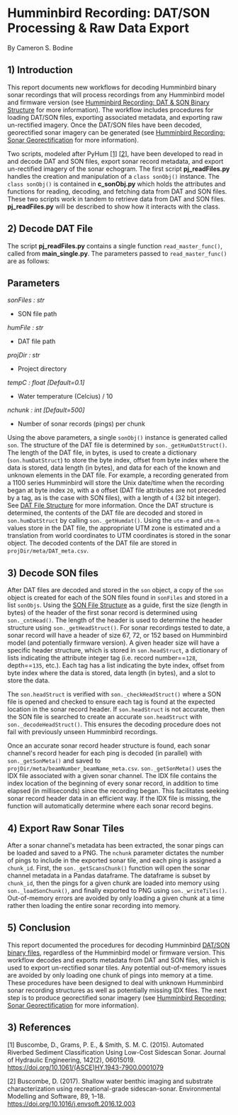 # Humminbird Recording: DAT/SON Processing & Raw Data Export
By Cameron S. Bodine

## 1) Introduction

This report documents new workflows for decoding Humminbird binary sonar recordings that will process recordings from any Humminbird model and firmware version (see [Humminbird Recording: DAT & SON Binary Structure](../docs/BinaryStructure.md) for more information).  The workflow includes procedures for loading DAT/SON files, exporting associated metadata, and exporting raw un-rectified imagery.  Once the DAT/SON files have been decoded, georectified sonar imagery can be generated (see [Humminbird Recording: Sonar Georectification](../docs/SonarGeorectification.md) for more information).

Two scripts, modeled after PyHum [[1]](#1) [[2]](#2), have been developed to read in and decode DAT and SON files, export sonar record metadata, and export un-rectified imagery of the sonar echogram.  The first script **pj_readFiles.py** handles the creation and manipulation of a `class sonObj()` instance. The `class sonObj()` is contained in **c_sonObj.py** which holds the attributes and functions for reading, decoding, and fetching data from DAT and SON files. These two scripts work in tandem to retrieve data from DAT and SON files.  **pj_readFiles.py** will be described to show how it interacts with the class.

## 2) Decode DAT File

The script **pj_readFiles.py** contains a single function `read_master_func()`, called from **main_single.py**.  The parameters passed to `read_master_func()` are as follows:

Parameters
----------
*sonFiles : str*
- SON file path

*humFile : str*
- DAT file path

*projDir : str*
- Project directory

*tempC : float [Default=0.1]*
- Water temperature (Celcius) / 10

*nchunk : int [Default=500]*
- Number of sonar records (pings) per chunk

Using the above parameters, a single `sonObj()` instance is generated called `son`.  The structure of the DAT file is determined by `son._getHumDatStruct()`.  The length of the DAT file, in bytes, is used to create a dictionary (`son.humDatStruct`) to store the byte index, offset from byte index where the data is stored, data length (in bytes), and data for each of the known and unknown elements in the DAT file.  For example, a recording generated from a 1100 series Humminbird will store the Unix date/time when the recording began at byte index `20`, with a `0` offset (DAT file attributes are not preceded by a tag, as is the case with SON files), with a length of `4` (32 bit integer).  See [DAT File Structure](../docs/BinaryStructure.md#21-DAT-File-Structure) for more information.  Once the DAT structure is determined, the contents of the DAT file are decoded and stored in `son.humDatStruct` by calling `son._getHumdat()`.  Using the `utm-e` and `utm-n` values store in the DAT file, the appropriate UTM zone is estimated and a translation from world coordinates to UTM coordinates is stored in the sonar object.  The decoded contents of the DAT file are stored in `projDir/meta/DAT_meta.csv`.

## 3) Decode SON files
After DAT files are decoded and stored in the `son` object, a copy of the `son` object is created for each of the SON files found in `sonFiles` and stored in a list `sonObjs`.  Using the [SON File Structure](../docs/BinaryStructure.md#22-SON-File-Structure) as a guide, first the size (length in bytes) of the header of the first sonar record is determined using `son._cntHead()`.  The length of the header is used to determine the header structure using `son._getHeadStruct()`.  For sonar recordings tested to date, a sonar record will have a header of size 67, 72, or 152 based on Humminbird model (and potentially firmware version).  A given header size will have a specific header structure, which is stored in `son.headStruct`, a dictionary of lists indicating the attribute integer tag (i.e. record number==`128`, depth==`135`, etc.).  Each tag has a list indicating the byte index, offset from byte index where the data is stored, data length (in bytes), and a slot to store the data.

The `son.headStruct` is verified with `son._checkHeadStruct()` where a SON file is opened and checked to ensure each tag is found at the expected location in the sonar record header.  If `son.headStruct` is not accurate, then the SON file is searched to create an accurate `son.headStruct` with `son._decodeHeadStruct()`.  This ensures the decoding procedure does not fail with previously unseen Humminbird recordings.

Once an accurate sonar record header structure is found, each sonar channel's record header for each ping is decoded (in parallel) with `son._getSonMeta()` and saved to `projDir/meta/beamNumber_beamName_meta.csv`.  `son._getSonMeta()` uses the IDX file associated with a given sonar channel.  The IDX file contains the index location of the beginning of every sonar record, in addition to time elapsed (in milliseconds) since the recording began.  This facilitates seeking sonar record header data in an efficient way.  If the IDX file is missing, the function will automatically determine where each sonar record begins.

## 4) Export Raw Sonar Tiles
After a sonar channel's metadata has been extracted, the sonar pings can be loaded and saved to a PNG.  The `nchunk` parameter dictates the number of pings to include in the exported sonar tile, and each ping is assigned a `chunk_id`.  First, the `son._getScansChunk()` function will open the sonar channel metadata in a Pandas dataframe.  The dataframe is subset by `chunk_id`, then the pings for a given chunk are loaded into memory using `son._loadSonChunk()`, and finally exported to PNG using `son._writeTiles()`.  Out-of-memory errors are avoided by only loading a given chunk at a time rather then loading the entire sonar recording into memory.

## 5) Conclusion
This report documented the procedures for decoding Humminbird [DAT/SON binary files](../docs/BinaryStructure.md), regardless of the Humminbird model or firmware version.  This workflow decodes and exports metadata from DAT and SON files, which is used to export un-rectified sonar tiles.  Any potential out-of-memory issues are avoided by only loading one chunk of pings into memory at a time.  These procedures have been designed to deal with unknown Humminbird sonar recording structures as well as potentially missing IDX files.  The next step is to produce georectified sonar imagery (see [Humminbird Recording: Sonar Georectification](../docs/SonarGeorectification.md) for more information).

## 3) References

<a id="1">[1]</a> Buscombe, D., Grams, P. E., & Smith, S. M. C. (2015). Automated Riverbed Sediment Classification Using Low-Cost Sidescan Sonar. Journal of Hydraulic Engineering, 142(2), 06015019. https://doi.org/10.1061/(ASCE)HY.1943-7900.0001079

<a id="2">[2]</a> Buscombe, D. (2017). Shallow water benthic imaging and substrate characterization using recreational-grade sidescan-sonar. Environmental Modelling and Software, 89, 1–18. https://doi.org/10.1016/j.envsoft.2016.12.003
